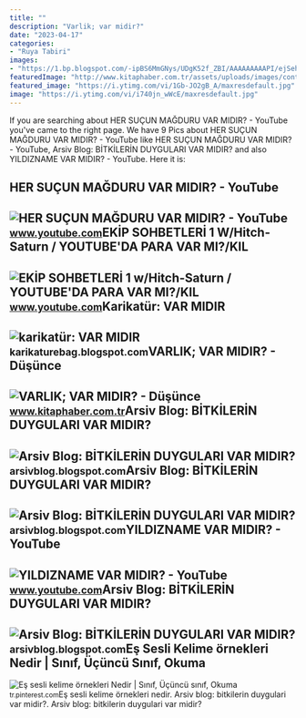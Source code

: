 ```yaml
---
title: ""
description: "Varlik; var midir?"
date: "2023-04-17"
categories:
- "Ruya Tabiri"
images:
- "https://1.bp.blogspot.com/-ipBS6MmGNys/UDgK52f_ZBI/AAAAAAAAAPI/ejSehhdeRkM/s1600/DSC08593.JPG"
featuredImage: "http://www.kitaphaber.com.tr/assets/uploads/images/content/content_varlik-var-midir_q6o56.jpg"
featured_image: "https://i.ytimg.com/vi/1Gb-JO2gB_A/maxresdefault.jpg"
image: "https://i.ytimg.com/vi/i740jn_wWcE/maxresdefault.jpg"
---
```


If you are searching about HER SUÇUN MAĞDURU VAR MIDIR? - YouTube you've came to the right page. We have 9 Pics about HER SUÇUN MAĞDURU VAR MIDIR? - YouTube like HER SUÇUN MAĞDURU VAR MIDIR? - YouTube, Arsiv Blog: BİTKİLERİN DUYGULARI VAR MIDIR? and also YILDIZNAME VAR MIDIR? - YouTube. Here it is:

HER SUÇUN MAĞDURU VAR MIDIR? - YouTube
--------------------------------------

 ![HER SUÇUN MAĞDURU VAR MIDIR? - YouTube](https://i.ytimg.com/vi/GjeImn9nBLA/maxresdefault.jpg) <small>www.youtube.com</small>EKİP SOHBETLERİ 1 W/Hitch-Saturn / YOUTUBE'DA PARA VAR MI?/KIL
--------------------------------------------------------------

 ![EKİP SOHBETLERİ 1 w/Hitch-Saturn / YOUTUBE'DA PARA VAR MI?/KIL](https://i.ytimg.com/vi/i740jn_wWcE/maxresdefault.jpg) <small>www.youtube.com</small>Karikatür: VAR MIDIR
--------------------

 ![karikatür: VAR MIDIR](https://2.bp.blogspot.com/-CohVgTmTook/TzbgcR33YYI/AAAAAAAAAGs/rmjAeim90D0/s1600/399828_10150528465207091_269123197090_9351037_329715811_n.jpg) <small>karikaturebag.blogspot.com</small>VARLIK; VAR MIDIR? - Düşünce
----------------------------

 ![VARLIK; VAR MIDIR? - Düşünce](http://www.kitaphaber.com.tr/assets/uploads/images/content/content_varlik-var-midir_q6o56.jpg) <small>www.kitaphaber.com.tr</small>Arsiv Blog: BİTKİLERİN DUYGULARI VAR MIDIR?
-------------------------------------------

 ![Arsiv Blog: BİTKİLERİN DUYGULARI VAR MIDIR?](https://1.bp.blogspot.com/-ipBS6MmGNys/UDgK52f_ZBI/AAAAAAAAAPI/ejSehhdeRkM/s1600/DSC08593.JPG) <small>arsivblog.blogspot.com</small>Arsiv Blog: BİTKİLERİN DUYGULARI VAR MIDIR?
-------------------------------------------

 ![Arsiv Blog: BİTKİLERİN DUYGULARI VAR MIDIR?](https://4.bp.blogspot.com/-w3zARZCBoFc/UDgKwekrXwI/AAAAAAAAAPA/WKDfbH9QOYE/s1600/DSC00532.JPG) <small>arsivblog.blogspot.com</small>YILDIZNAME VAR MIDIR? - YouTube
-------------------------------

 ![YILDIZNAME VAR MIDIR? - YouTube](https://i.ytimg.com/vi/1Gb-JO2gB_A/maxresdefault.jpg) <small>www.youtube.com</small>Arsiv Blog: BİTKİLERİN DUYGULARI VAR MIDIR?
-------------------------------------------

 ![Arsiv Blog: BİTKİLERİN DUYGULARI VAR MIDIR?](https://2.bp.blogspot.com/-efMd9NZK8w0/UDgKnbgIMqI/AAAAAAAAAO4/e2vdECvZ3HE/s1600/DSC00334.JPG) <small>arsivblog.blogspot.com</small>Eş Sesli Kelime örnekleri Nedir | Sınıf, Üçüncü Sınıf, Okuma
------------------------------------------------------------

 ![Eş sesli kelime örnekleri Nedir | Sınıf, Üçüncü sınıf, Okuma](https://i.pinimg.com/originals/e3/10/29/e3102965adc17c08fec2e554b4ac3b62.png) <small>tr.pinterest.com</small>Eş sesli kelime örnekleri nedir. Arsiv blog: bi̇tki̇leri̇n duygulari var midir?. Arsiv blog: bi̇tki̇leri̇n duygulari var midir?
